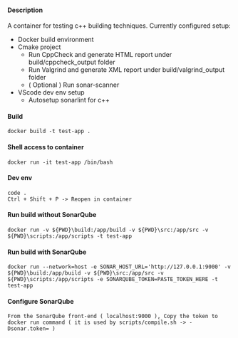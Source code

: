 #### Description
A container for testing c++ building techniques.
Currently configured setup:
  - Docker build environment
  - Cmake project
    - Run CppCheck and generate HTML report under build/cppcheck_output folder
    - Run Valgrind and generate XML report under build/valgrind_output folder
    - ( Optional ) Run sonar-scanner
  - VScode dev env setup
    - Autosetup sonarlint for c++

#### Build
```
docker build -t test-app .
```

#### Shell access to container
```
docker run -it test-app /bin/bash
```

#### Dev env
```
code .
Ctrl + Shift + P -> Reopen in container
```

#### Run build without SonarQube
```
docker run -v ${PWD}\build:/app/build -v ${PWD}\src:/app/src -v ${PWD}\scripts:/app/scripts -t test-app
```

#### Run build with SonarQube
```
docker run --network=host -e SONAR_HOST_URL='http://127.0.0.1:9000' -v ${PWD}\build:/app/build -v ${PWD}\src:/app/src -v ${PWD}\scripts:/app/scripts -e SONARQUBE_TOKEN=PASTE_TOKEN_HERE -t test-app
```

#### Configure SonarQube
```
From the SonarQube front-end ( localhost:9000 ), Copy the token to docker run command ( it is used by scripts/compile.sh -> -Dsonar.token= )
```
